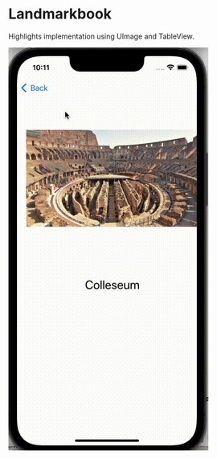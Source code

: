 
# Landmarkbook

Highlights implementation using UImage and TableView.

 





![Homepage](https://raw.githubusercontent.com/eyupfidan/LandmarkBook/main/assets/landmarkbook.gif)
